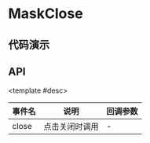 <script setup>
  import MaskClose from './Components/MaskClose/demo/index.vue'
</script>

# MaskClose

<ContainerBox title="介绍">
<template #desc>

灵感来自`B站`观看视频最大化时，鼠标移动到顶部，会有一个关闭按钮
</template>
</ContainerBox>

## 代码演示

<ContainerBox title="基础用法">
<template #desc>
鼠标移动到导航栏处看效果
</template>
<MaskClose />

<ShowCode>
<template #codes>

```vue
<template>
  <LibMaskClose @close="close" />
</template>
<script setup lang="ts">
const close = () => {
  alert('关闭回调');
};
</script>
```

</template>
</ShowCode>
</ContainerBox>

## API

<ContainerBox title="Events">

<template #desc>

| 事件名 | 说明           | 回调参数 |
| ------ | -------------- | -------- |
| close  | 点击关闭时调用 | -        |

</template>
</ContainerBox>
